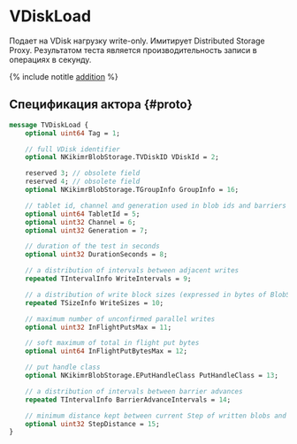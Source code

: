 # VDiskLoad

Подает на VDisk нагрузку write-only. Имитирует Distributed Storage Proxy. Результатом теста является производительность записи в операциях в секунду.

{% include notitle [addition](../_includes/addition.md) %}

## Спецификация актора {#proto}

```proto
message TVDiskLoad {
    optional uint64 Tag = 1;

    // full VDisk identifier
    optional NKikimrBlobStorage.TVDiskID VDiskId = 2;

    reserved 3; // obsolete field
    reserved 4; // obsolete field
    optional NKikimrBlobStorage.TGroupInfo GroupInfo = 16;

    // tablet id, channel and generation used in blob ids and barriers
    optional uint64 TabletId = 5;
    optional uint32 Channel = 6;
    optional uint32 Generation = 7;

    // duration of the test in seconds
    optional uint32 DurationSeconds = 8;

    // a distribution of intervals between adjacent writes
    repeated TIntervalInfo WriteIntervals = 9;

    // a distribution of write block sizes (expressed in bytes of BlobSize; i.e. PartSize bytes are actually written)
    repeated TSizeInfo WriteSizes = 10;

    // maximum number of unconfirmed parallel writes
    optional uint32 InFlightPutsMax = 11;

    // soft maximum of total in flight put bytes
    optional uint64 InFlightPutBytesMax = 12;

    // put handle class
    optional NKikimrBlobStorage.EPutHandleClass PutHandleClass = 13;

    // a distribution of intervals between barrier advances
    repeated TIntervalInfo BarrierAdvanceIntervals = 14;

    // minimum distance kept between current Step of written blobs and CollectStep of barriers
    optional uint32 StepDistance = 15;
}
```
